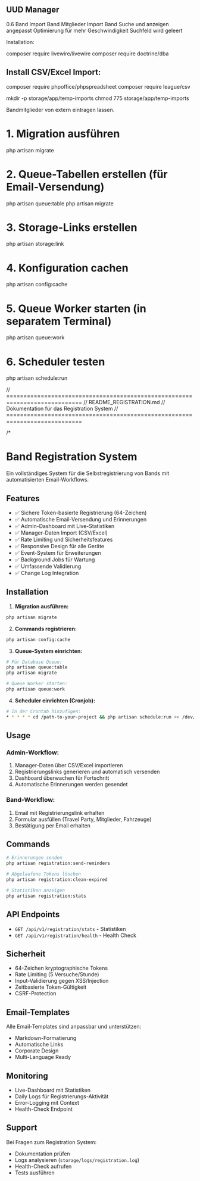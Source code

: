 ## UUD Manager

0.6
Band Import
Band Mitglieder Import
Band Suche und anzeigen angepasst
Optimierung für mehr Geschwindigkeit
Suchfeld wird geleert

Installation:

composer require livewire/livewire
composer require doctrine/dba

## Install CSV/Excel Import:

composer require phpoffice/phpspreadsheet
composer require league/csv

mkdir -p storage/app/temp-imports
chmod 775 storage/app/temp-imports

Bandmitglieder von extern eintragen lassen.

# 1. Migration ausführen

php artisan migrate

# 2. Queue-Tabellen erstellen (für Email-Versendung)

php artisan queue:table
php artisan migrate

# 3. Storage-Links erstellen

php artisan storage:link

# 4. Konfiguration cachen

php artisan config:cache

# 5. Queue Worker starten (in separatem Terminal)

php artisan queue:work

# 6. Scheduler testen

php artisan schedule:run

// ============================================================================
// README_REGISTRATION.md
// Dokumentation für das Registration System
// ============================================================================

/\*

# Band Registration System

Ein vollständiges System für die Selbstregistrierung von Bands mit automatisierten Email-Workflows.

## Features

-   ✅ Sichere Token-basierte Registrierung (64-Zeichen)
-   ✅ Automatische Email-Versendung und Erinnerungen
-   ✅ Admin-Dashboard mit Live-Statistiken
-   ✅ Manager-Daten Import (CSV/Excel)
-   ✅ Rate Limiting und Sicherheitsfeatures
-   ✅ Responsive Design für alle Geräte
-   ✅ Event-System für Erweiterungen
-   ✅ Background Jobs für Wartung
-   ✅ Umfassende Validierung
-   ✅ Change Log Integration

## Installation

1. **Migration ausführen:**

```bash
php artisan migrate
```

2. **Commands registrieren:**

```bash
php artisan config:cache
```

3. **Queue-System einrichten:**

```bash
# Für Database Queue:
php artisan queue:table
php artisan migrate

# Queue Worker starten:
php artisan queue:work
```

4. **Scheduler einrichten (Cronjob):**

```bash
# In der Crontab hinzufügen:
* * * * * cd /path-to-your-project && php artisan schedule:run >> /dev/null 2>&1
```

## Usage

### Admin-Workflow:

1. Manager-Daten über CSV/Excel importieren
2. Registrierungslinks generieren und automatisch versenden
3. Dashboard überwachen für Fortschritt
4. Automatische Erinnerungen werden gesendet

### Band-Workflow:

1. Email mit Registrierungslink erhalten
2. Formular ausfüllen (Travel Party, Mitglieder, Fahrzeuge)
3. Bestätigung per Email erhalten

## Commands

```bash
# Erinnerungen senden
php artisan registration:send-reminders

# Abgelaufene Tokens löschen
php artisan registration:clean-expired

# Statistiken anzeigen
php artisan registration:stats
```

## API Endpoints

-   `GET /api/v1/registration/stats` - Statistiken
-   `GET /api/v1/registration/health` - Health Check

## Sicherheit

-   64-Zeichen kryptographische Tokens
-   Rate Limiting (5 Versuche/Stunde)
-   Input-Validierung gegen XSS/Injection
-   Zeitbasierte Token-Gültigkeit
-   CSRF-Protection

## Email-Templates

Alle Email-Templates sind anpassbar und unterstützen:

-   Markdown-Formatierung
-   Automatische Links
-   Corporate Design
-   Multi-Language Ready

## Monitoring

-   Live-Dashboard mit Statistiken
-   Daily Logs für Registrierungs-Aktivität
-   Error-Logging mit Context
-   Health-Check Endpoint

## Support

Bei Fragen zum Registration System:

-   Dokumentation prüfen
-   Logs analysieren (`storage/logs/registration.log`)
-   Health-Check aufrufen
-   Tests ausführen
